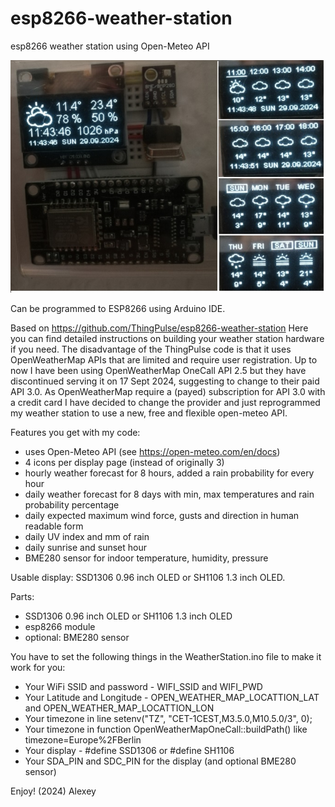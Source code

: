 # esp8266-weather-station
 esp8266 weather station using Open-Meteo API
 
 ![alt text](https://github.com/AlexeyMal/esp8266-weather-station/blob/main/Demo.jpg)
 
 Can be programmed to ESP8266 using Arduino IDE.
 
 Based on
 https://github.com/ThingPulse/esp8266-weather-station
 Here you can find detailed instructions on building your weather station hardware if you need.
 The disadvantage of the ThingPulse code is that it uses OpenWeatherMap APIs that are limited and require user registration.
 Up to now I have been using OpenWeatherMap OneCall API 2.5 but they have discontinued serving it on 17 Sept 2024, suggesting to change to their paid API 3.0.
 As OpenWeatherMap require a (payed) subscription for API 3.0 with a credit card I have decided to change the provider and just reprogrammed my weather station to use a new, free and flexible open-meteo API.
 
 Features you get with my code: 
 - uses Open-Meteo API (see https://open-meteo.com/en/docs)
 - 4 icons per display page (instead of originally 3)
 - hourly weather forecast for 8 hours, added a rain probability for every hour
 - daily weather forecast for 8 days with min, max temperatures and rain probability percentage
 - daily expected maximum wind force, gusts and direction in human readable form
 - daily UV index and mm of rain
 - daily sunrise and sunset hour
 - BME280 sensor for indoor temperature, humidity, pressure
 
 Usable display: SSD1306 0.96 inch OLED or SH1106 1.3 inch OLED.
 
 Parts: 
  - SSD1306 0.96 inch OLED or SH1106 1.3 inch OLED
  - esp8266 module
  - optional: BME280 sensor

 You have to set the following things in the WeatherStation.ino file to make it work for you:
  - Your WiFi SSID and password - WIFI_SSID and WIFI_PWD
  - Your Latitude and Longitude - OPEN_WEATHER_MAP_LOCATTION_LAT and OPEN_WEATHER_MAP_LOCATTION_LON
  - Your timezone in line setenv("TZ", "CET-1CEST,M3.5.0,M10.5.0/3", 0);
  - Your timezone in function OpenWeatherMapOneCall::buildPath() like timezone=Europe%2FBerlin
  - Your display - #define SSD1306 or #define SH1106
  - Your SDA_PIN and SDC_PIN for the display (and optional BME280 sensor)
 
 Enjoy!
 (2024) Alexey
